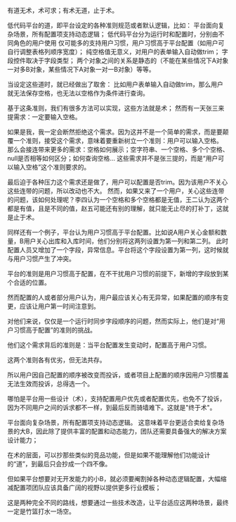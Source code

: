 有道无术，术可求；有术无道，止于术。


低代码平台的道，即平台设定的各种准则规范或者默认逻辑，比如：
平台面向复杂场景，所有配置项支持动态逻辑；
低代码平台分为运行时和配置时，分别由不同角色的用户使用
仅可能多的支持用户习惯，用户习惯高于平台配置（如用户可自行调整表格列顺序宽度）；
纯空格值无意义，对用户的表单输入自动做trim；
字段控件取决于字段类型；
两个对象之间的关系是静态的（不能在某些情况下A对象一对多B对象，某些情况下A对象一对一B对象）等等。

当设定这些道时，就已经做出了取舍：
比如用户表单输入自动做trim，那么用户就无法保存空格，也无法以空格作为条件进行查询。

基于这条准则，我们有很多方法可以实现，这些方法就是术；
然而有一天张三来提需求：一定要输入空格。

如果是我，我一定会断然拒绝这个需求。因为这并不是一个简单的需求，而是要颠覆一个准则，接受这个需求，意味着要重新树立一个准则：用户可以输入空格。
那么会接连带来更多的需求：空格如何展示；空字符串、一个空格、多个个空格、null是否相等如何区分；如何查询空格...
这些需求并不是张三提的，而是“用户可以输入空格”这个准则要求的。

最后迫于各种压力这个需求还是做了，用户可以配置是否trim。因为该用户不关心这些连带的问题，所以改动也不大。
然而，如果又来了一个用户，关心这些连带的问题，该如何处理呢？李四认为一个空格和多个空格都是无值，王二认为这两个都是有值，且是不同的值，赵五可能还有别的理解，就只能无止尽的打补丁，这就是止于术。


同样还有一个例子，平台认为用户习惯高于平台配置。比如说A用户关心金额和数量，B用户关心出库和入库时间，他们分别将这两列设置为第一列和第二列。
此时配置人员又增加了一个字段，异常信息。平台将这个字段设置为第一列，这时候就与用户习惯产生了冲突。

平台的准则是用户习惯高于配置，在不干扰用户习惯的前提下，新增的字段放到某个合适的位置。

然而配置的人或者部分用户认为，用户最应该关心有无异常，如果配置的顺序有变更，应该让用户第一时间注意到。


对他们来说，仅仅是一个运行时同步字段顺序的问题，然而实际上，他们是对“用户习惯高于配置”的准则的挑战。

他们这个需求背后的准则是：当平台配置发生变动时，配置高于用户习惯。

这两个准则各有优劣，但无法共存。

所以用户因自己配置的顺序被改变而投诉，或者项目上配置的顺序因用户习惯覆盖无法生效而投诉，总得选一个。

哪怕是平台用一些设计（术），支持配置用户优先或者配置优先，也免不了投诉，因为不同用户之间的诉求都不一样，到最后反而骑墙难下。这就是"终于术"。



平台面向复杂场景，所有配置项支持动态逻辑。
这意味着平台更适合卖给复杂场景的大B，因此除了提供丰富的配置和动态能力，团队还需要具备强大的解决方案设计能力；

在术的层面，可以抄那些类似的竞品功能，但是如果不能理解他们功能设计的“道”，到最后只会抄成一个四不像。

但如果平台想要对无开发能力的小B，就必须要阉割掉各种动态逻辑配置，大幅缩减配置项团队应该具备广阔的视野以提供更多行业模板；

这是两种完全不同的路线，想要通过一些技术改造，让平台适应这两种场景，最终一定是竹篮打水一场空。